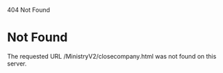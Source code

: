 404 Not Found

Not Found
=========

The requested URL /MinistryV2/closecompany.html was not found on this server.